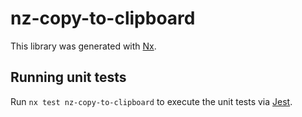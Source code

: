 # nz-copy-to-clipboard

This library was generated with [Nx](https://nx.dev).

## Running unit tests

Run `nx test nz-copy-to-clipboard` to execute the unit tests via [Jest](https://jestjs.io).
